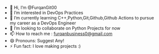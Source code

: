 - 👋 Hi, I’m @FurqanGit00
- 👀 I’m interested in DevOps Practices
- 🌱 I’m currently learning C++,Python,Git,Github,Github Actions to pursue my career as a DevOps Engineer
- 💞️ I’m looking to collaborate on Python Projects for now
- 📫 How to reach me : furqanbusiness0@gmail.com
- 😄 Pronouns: Suggest Any!
- ⚡ Fun fact: I love making projects :)

<!---
FurqanGit00/FurqanGit00 is a ✨ special ✨ repository because its `README.md` (this file) appears on your GitHub profile.
You can click the Preview link to take a look at your changes.
--->
